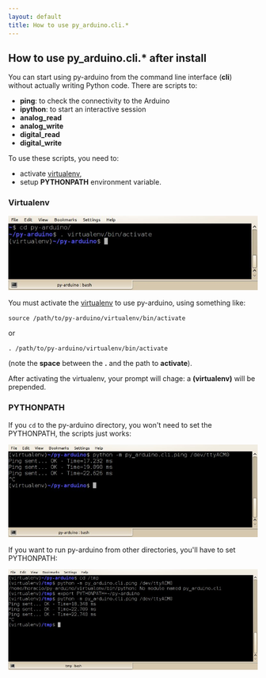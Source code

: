```yaml
---
layout: default
title: How to use py_arduino.cli.*
---
```


## How to use py_arduino.cli.* after install

You can start using py-arduino from the command line interface (__cli__) without actually writing Python code. There are scripts to:

 + __ping__: to check the connectivity to the Arduino
 + __ipython__: to start an interactive session
 + __analog_read__
 + __analog_write__
 + __digital_read__
 + __digital_write__

To use these scripts, you need to:

 + activate [virtualenv](http://www.virtualenv.org),
 + setup __PYTHONPATH__ environment variable.




### Virtualenv

![Activating virtualenv](activate-virtualenv-1.jpg "Activating virtualenv")

You must activate the [virtualenv](http://www.virtualenv.org) to use py-arduino, using something like:

    source /path/to/py-arduino/virtualenv/bin/activate

or

    . /path/to/py-arduino/virtualenv/bin/activate

(note the __space__ between the __.__ and the path to __activate__).

After activating the virtualenv, your prompt will chage: a __(virtualenv)__ will be prepended.




### PYTHONPATH

If you `cd` to the py-arduino directory, you won't need to set the PYTHONPATH, the scripts just works:

![No need to set PYTHONPATH](no-need-to-set-pythonpath.jpg "No need to set PYTHONPATH")

If you want to run py-arduino from other directories, you'll have to set PYTHONPATH:

![You need to set PYTHONPATH](you-need-to-set-pythonpath.jpg "You need to set PYTHONPATH")

<!-- ## Simple forms of using py-arduino -->

